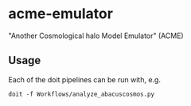 # acme-emulator
"Another Cosmological halo Model Emulator" (ACME)

## Usage

Each of the doit pipelines can be run with, e.g.
```
doit -f Workflows/analyze_abacuscosmos.py
```


